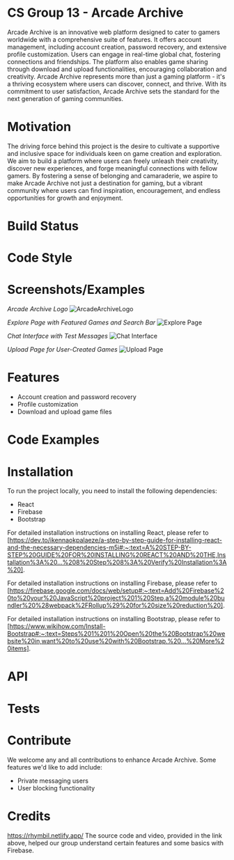 # CS Group 13 - Arcade Archive 
Arcade Archive is an innovative web platform designed to cater to gamers worldwide with a comprehensive suite of features. It offers account management, including account creation, password recovery, and extensive profile customization. Users can engage in real-time global chat, fostering connections and friendships. The platform also enables game sharing through download and upload functionalities, encouraging collaboration and creativity.
Arcade Archive represents more than just a gaming platform - it's a thriving ecosystem where users can discover, connect, and thrive. With its commitment to user satisfaction, Arcade Archive sets the standard for the next generation of gaming communities.

# Motivation 
The driving force behind this project is the desire to cultivate a supportive and inclusive space for individuals keen on game creation and exploration. We aim to build a platform where users can freely unleash their creativity, discover new experiences, and forge meaningful connections with fellow gamers. By fostering a sense of belonging and camaraderie, we aspire to make Arcade Archive not just a destination for gaming, but a vibrant community where users can find inspiration, encouragement, and endless opportunities for growth and enjoyment.

# Build Status 

# Code Style

# Screenshots/Examples
*Arcade Archive Logo*
![ArcadeArchiveLogo](https://github.com/WVU-CS230-2024-01-Group13/ArcadeArchive/assets/143005488/5053f8c3-5203-4055-a0d0-da329b47dbee)

*Explore Page with Featured Games and Search Bar*
![Explore Page](https://github.com/WVU-CS230-2024-01-Group13/ArcadeArchive/assets/143005488/3f72dc00-dd90-4a1b-a2c0-9362f9b05ba7)

*Chat Interface with Test Messages*
![Chat Interface](https://github.com/WVU-CS230-2024-01-Group13/ArcadeArchive/assets/143005488/87af9f53-02a0-494d-8c31-95c4b5d8bd84)

*Upload Page for User-Created Games*
![Upload Page](https://github.com/WVU-CS230-2024-01-Group13/ArcadeArchive/assets/143005488/d516bc97-0935-4374-bb89-5dcf926dc330)

# Features
- Account creation and password recovery
- Profile customization
- Download and upload game files

# Code Examples


# Installation 
To run the project locally, you need to install the following dependencies:
- React
- Firebase
- Bootstrap

For detailed installation instructions on installing React, please refer to [https://dev.to/ikennaokpalaeze/a-step-by-step-guide-for-installing-react-and-the-necessary-dependencies-m5i#:~:text=A%20STEP-BY-STEP%20GUIDE%20FOR%20INSTALLING%20REACT%20AND%20THE,Installation%3A%20...%208%20Step%208%3A%20Verify%20Installation%3A%20].

For detailed installation instructions on installing Firebase, please refer to [https://firebase.google.com/docs/web/setup#:~:text=Add%20Firebase%20to%20your%20JavaScript%20project%201%20Step,a%20module%20bundler%20%28webpack%2FRollup%29%20for%20size%20reduction%20].

For detailed installation instructions on installing Bootstrap, please refer to [https://www.wikihow.com/Install-Bootstrap#:~:text=Steps%201%201%20Open%20the%20Bootstrap%20website%20in,want%20to%20use%20with%20Bootstrap.%20...%20More%20items].

# API

# Tests

# Contribute 
We welcome any and all contributions to enhance Arcade Archive. Some features we'd like to add include:
- Private messaging users
- User blocking functionality

# Credits
https://rhymbil.netlify.app/
The source code and video, provided in the link above, helped our group understand certain features and some basics with Firebase.
